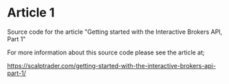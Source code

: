 # Article 1

Source code for the article "Getting started with the Interactive Brokers API, Part 1"

For more information about this source code please see the article at;

https://scalptrader.com/getting-started-with-the-interactive-brokers-api-part-1/
